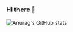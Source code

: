 ### Hi there 👋
![Anurag's GitHub stats](https://github-readme-stats.vercel.app/api?username=vlsual0917&show_icons=true&theme=radical)
<!--
**fierceCry/fierceCry** is a ✨ _special_ ✨ repository because its `README.md` (this file) appears on your GitHub profile.

Here are some ideas to get you started:

- 🔭 I’m currently working on ...
- 🌱 I’m currently learning ...
- 👯 I’m looking to collaborate on ...
- 🤔 I’m looking for help with ...
- 💬 Ask me about ...
- 📫 How to reach me: ...
- 😄 Pronouns: ...
- ⚡ Fun fact: ...
-->

